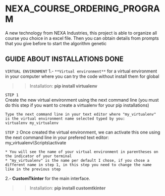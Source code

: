 # NEXA_COURSE_ORDERING_PROGRAM
A new technology from NEXA Industries, this project is able to organize all course you choice in a excel file. Then you can obtain details from prompts that you give before to start the algorithm genetic


## GUIDE ABOUT INSTALLATIONS DONE
``VIRTUAL ENVIRONMENT``
1.- `**Virtual environment**` for a virtual environment in your computer where you can try the code without install them for global
>> Installation: **pip install virtualenv**

``STEP 1``	
    Create the new virtual environment using the next command line 
        (you must do this step if you want to create a virtualenv for your pip installations)
    
    Type the next command line in your text editor where "my_virtualenv" is the virtual environment name selected typed by you: 
    virtualenv my_virtualenv

``STEP 2``
    Once created the virtual environment, we can activate this one using the next command line in your prefered text editor:
    my_virtualenv\Scripts\activate
    
    * You will see the name of your virtual environment in parentheses on the indicator of your terminal
    * "my_virtualenv" is the name per default I chose, if you chose a different name in step 1, in this step you need to change the name like in the previous step

2.- **CustomTkinter** for the main interface.
>> Installation: **pip install customtkinter**